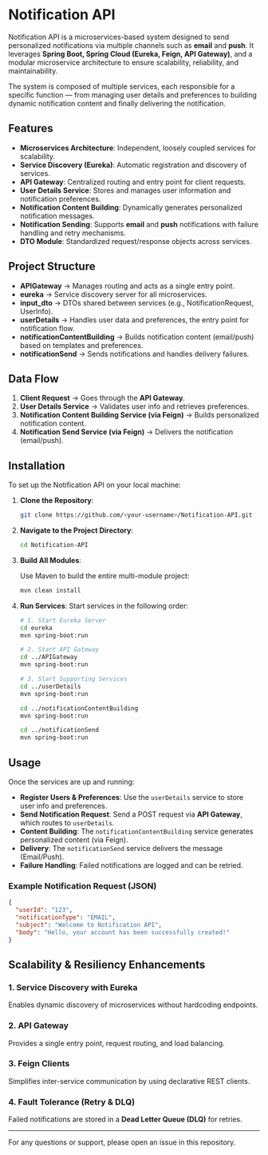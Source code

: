 # Notification API

Notification API is a microservices-based system designed to send personalized notifications via multiple channels such as **email** and **push**. It leverages **Spring Boot, Spring Cloud (Eureka, Feign, API Gateway)**, and a modular microservice architecture to ensure scalability, reliability, and maintainability.

The system is composed of multiple services, each responsible for a specific function — from managing user details and preferences to building dynamic notification content and finally delivering the notification.

## Features

* **Microservices Architecture**: Independent, loosely coupled services for scalability.
* **Service Discovery (Eureka)**: Automatic registration and discovery of services.
* **API Gateway**: Centralized routing and entry point for client requests.
* **User Details Service**: Stores and manages user information and notification preferences.
* **Notification Content Building**: Dynamically generates personalized notification messages.
* **Notification Sending**: Supports **email** and **push** notifications with failure handling and retry mechanisms.
* **DTO Module**: Standardized request/response objects across services.

## Project Structure

* **APIGateway** → Manages routing and acts as a single entry point.
* **eureka** → Service discovery server for all microservices.
* **input\_dto** → DTOs shared between services (e.g., NotificationRequest, UserInfo).
* **userDetails** → Handles user data and preferences, the entry point for notification flow.
* **notificationContentBuilding** → Builds notification content (email/push) based on templates and preferences.
* **notificationSend** → Sends notifications and handles delivery failures.

## Data Flow

1. **Client Request** → Goes through the **API Gateway**.
2. **User Details Service** → Validates user info and retrieves preferences.
3. **Notification Content Building Service (via Feign)** → Builds personalized notification content.
4. **Notification Send Service (via Feign)** → Delivers the notification (email/push).

## Installation

To set up the Notification API on your local machine:

1. **Clone the Repository**:

   ```bash
   git clone https://github.com/<your-username>/Notification-API.git
   ```

2. **Navigate to the Project Directory**:

   ```bash
   cd Notification-API
   ```

3. **Build All Modules**:

   Use Maven to build the entire multi-module project:

   ```bash
   mvn clean install
   ```

4. **Run Services**:
   Start services in the following order:

   ```bash
   # 1. Start Eureka Server
   cd eureka
   mvn spring-boot:run

   # 2. Start API Gateway
   cd ../APIGateway
   mvn spring-boot:run

   # 3. Start Supporting Services
   cd ../userDetails
   mvn spring-boot:run

   cd ../notificationContentBuilding
   mvn spring-boot:run

   cd ../notificationSend
   mvn spring-boot:run
   ```

## Usage

Once the services are up and running:

* **Register Users & Preferences**: Use the `userDetails` service to store user info and preferences.
* **Send Notification Request**: Send a POST request via **API Gateway**, which routes to `userDetails`.
* **Content Building**: The `notificationContentBuilding` service generates personalized content (via Feign).
* **Delivery**: The `notificationSend` service delivers the message (Email/Push).
* **Failure Handling**: Failed notifications are logged and can be retried.

### Example Notification Request (JSON)

```json
{
  "userId": "123",
  "notificationType": "EMAIL",
  "subject": "Welcome to Notification API",
  "body": "Hello, your account has been successfully created!"
}
```

## Scalability & Resiliency Enhancements

### 1. Service Discovery with Eureka

Enables dynamic discovery of microservices without hardcoding endpoints.

### 2. API Gateway

Provides a single entry point, request routing, and load balancing.

### 3. Feign Clients

Simplifies inter-service communication by using declarative REST clients.

### 4. Fault Tolerance (Retry & DLQ)

Failed notifications are stored in a **Dead Letter Queue (DLQ)** for retries.

---

For any questions or support, please open an issue in this repository.
